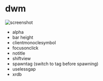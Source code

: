# dwm

![screenshot](https://github.com/yahngming/dwm/assets/6890460/2f4602e1-bc88-4bd1-9d6a-3075fa4ac39f)

- alpha
- bar height
- clientmonoclesymbol
- focusonclick
- notitle
- shiftview
- spawntag (switch to tag before spawning)
- uselessgap
- xrdb
